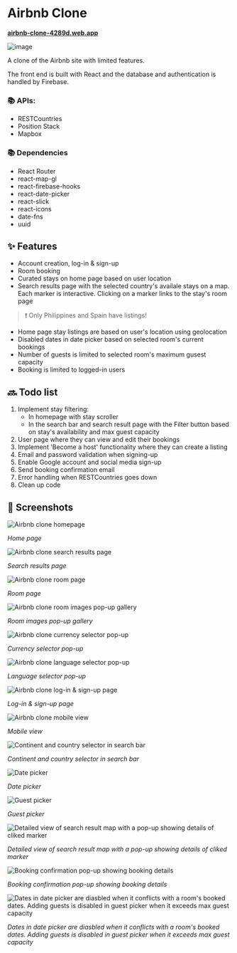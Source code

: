 # Airbnb Clone

**[airbnb-clone-4289d.web.app ](https://airbnb-clone-4289d.web.app )**

![image](https://user-images.githubusercontent.com/24460065/216766115-55e022d1-2751-486d-9dd5-241d5059dc62.png)

A clone of the Airbnb site with limited features. 

The front end is built with React and the database and authentication is handled by Firebase. 


### 📚 APIs:

- RESTCountries
- Position Stack
- Mapbox

### 📚 Dependencies

- React Router
- react-map-gl
- react-firebase-hooks
- react-date-picker
- react-slick
- react-icons
- date-fns
- uuid

## ✨ Features

- Account creation, log-in & sign-up
- Room booking
- Curated stays on home page based on user location
- Search results page with the selected country's availale stays on a map. Each marker is interactive. Clicking on a marker links to the stay's room page

> ❗ Only Philippines and Spain have listings!

- Home page stay listings are based on user's location using geolocation
- Disabled dates in date picker based on selected room's current bookings
- Number of guests is limited to selected room's maximum gusest capacity
- Booking is limited to logged-in users

## 🔜 Todo list

1. Implement stay filtering:
    + In homepage with stay scroller
	+ In the search bar and search result page with the Filter button based on stay's availability and max guest capacity
2. User page where they can view and edit their bookings
3. Implement 'Become a host' functionality where they can create a listing
3. Email and password validation when signing-up
4. Enable Google account and social media sign-up 
5. Send booking confirmation email
6. Error handling when RESTCountries goes down
7. Clean up code

## 📸 Screenshots

![Airbnb clone homepage](https://user-images.githubusercontent.com/24460065/216766115-55e022d1-2751-486d-9dd5-241d5059dc62.png)

*Home page*

![Airbnb clone search results page](https://user-images.githubusercontent.com/24460065/216766442-bd846cb8-d589-4089-98a6-6da776aee4fe.png)

*Search results page*

![Airbnb clone room page](https://user-images.githubusercontent.com/24460065/216766454-e2e6b63d-9cda-4265-908d-25a4f9304cc6.png)

*Room page*

![Airbnb clone room images pop-up gallery](https://user-images.githubusercontent.com/24460065/216766484-51cd4ac1-1da2-49ba-9759-790198759918.png)

*Room images pop-up gallery*

![Airbnb clone currency selector pop-up](https://user-images.githubusercontent.com/24460065/216766499-f37c4e69-e622-4396-88dc-28a5212328f0.png)

*Currency selector pop-up*

![Airbnb clone language selector pop-up](https://user-images.githubusercontent.com/24460065/216766511-9c5534c4-8308-4ec9-8b3e-837e73f6c638.png)

*Language selector pop-up*

![Airbnb clone log-in & sign-up page](https://user-images.githubusercontent.com/24460065/216818105-52d58f80-d652-4ab0-8e6a-814e14fb8fc3.png)

*Log-in & sign-up page*

![Airbnb clone mobile view](https://user-images.githubusercontent.com/24460065/216811829-b797d221-3a7b-46ee-b7be-825161673cdb.png)

*Mobile view*

![Continent and country selector in search bar](https://user-images.githubusercontent.com/24460065/216816245-d76e2eb7-5849-4782-9e11-421063672b9c.png)

*Continent and country selector in search bar*

![Date picker](https://user-images.githubusercontent.com/24460065/216816271-015a212c-f0ae-4a8f-a5e0-2644e47f11f0.png)

*Date picker*

![Guest picker](https://user-images.githubusercontent.com/24460065/216816332-a79f71ed-e14e-4a2c-9de3-eda0f8a70cfa.png)

*Guest picker*

![Detailed view of search result map with a pop-up showing details of cliked marker](https://user-images.githubusercontent.com/24460065/216816657-954226ab-124f-4c8c-8199-121bf6e07bf9.png)

*Detailed view of search result map with a pop-up showing details of cliked marker*


![Booking confirmation pop-up showing booking details](https://user-images.githubusercontent.com/24460065/216818508-96929c02-2426-4c89-ac0d-4f804645dc25.png)

*Booking confirmation pop-up showing booking details*

![Dates in date picker are diasbled when it conflicts with a room's booked dates. Adding guests is disabled in guest picker when it exceeds max guest capacity](https://user-images.githubusercontent.com/24460065/216823449-999e72c7-ca30-4c31-bb03-99357b3998fa.png)

*Dates in date picker are diasbled when it conflicts with a room's booked dates. Adding guests is disabled in guest picker when it exceeds max guest capacity*








